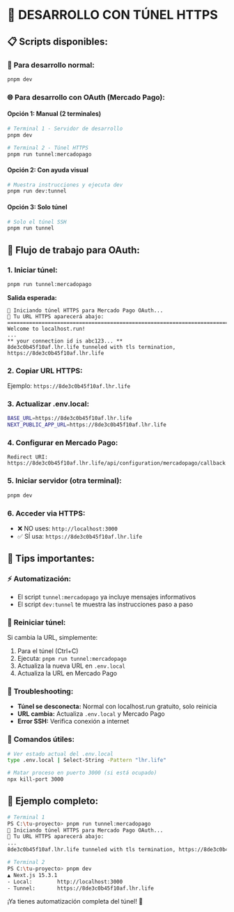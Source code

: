 # 🚀 DESARROLLO CON TÚNEL HTTPS

## 📋 **Scripts disponibles:**

### 🔧 **Para desarrollo normal:**
```bash
pnpm dev
```

### 🌐 **Para desarrollo con OAuth (Mercado Pago):**

#### Opción 1: Manual (2 terminales)
```bash
# Terminal 1 - Servidor de desarrollo
pnpm dev

# Terminal 2 - Túnel HTTPS
pnpm run tunnel:mercadopago
```

#### Opción 2: Con ayuda visual
```bash
# Muestra instrucciones y ejecuta dev
pnpm run dev:tunnel
```

#### Opción 3: Solo túnel
```bash
# Solo el túnel SSH
pnpm run tunnel
```

## 🔄 **Flujo de trabajo para OAuth:**

### 1. **Iniciar túnel:**
```bash
pnpm run tunnel:mercadopago
```
**Salida esperada:**
```
🚀 Iniciando túnel HTTPS para Mercado Pago OAuth...
🔗 Tu URL HTTPS aparecerá abajo:
===============================================================================
Welcome to localhost.run!
...
** your connection id is abc123... **
8de3c0b45f10af.lhr.life tunneled with tls termination, https://8de3c0b45f10af.lhr.life
```

### 2. **Copiar URL HTTPS:**
Ejemplo: `https://8de3c0b45f10af.lhr.life`

### 3. **Actualizar .env.local:**
```bash
BASE_URL=https://8de3c0b45f10af.lhr.life
NEXT_PUBLIC_APP_URL=https://8de3c0b45f10af.lhr.life
```

### 4. **Configurar en Mercado Pago:**
```
Redirect URI: https://8de3c0b45f10af.lhr.life/api/configuration/mercadopago/callback
```

### 5. **Iniciar servidor (otra terminal):**
```bash
pnpm dev
```

### 6. **Acceder via HTTPS:**
- ❌ NO uses: `http://localhost:3000`
- ✅ SÍ usa: `https://8de3c0b45f10af.lhr.life`

## 🎯 **Tips importantes:**

### ⚡ **Automatización:**
- El script `tunnel:mercadopago` ya incluye mensajes informativos
- El script `dev:tunnel` te muestra las instrucciones paso a paso

### 🔄 **Reiniciar túnel:**
Si cambia la URL, simplemente:
1. Para el túnel (Ctrl+C)
2. Ejecuta: `pnpm run tunnel:mercadopago`
3. Actualiza la nueva URL en `.env.local`
4. Actualiza la URL en Mercado Pago

### 🐛 **Troubleshooting:**
- **Túnel se desconecta:** Normal con localhost.run gratuito, solo reinicia
- **URL cambia:** Actualiza `.env.local` y Mercado Pago
- **Error SSH:** Verifica conexión a internet

### 📝 **Comandos útiles:**
```bash
# Ver estado actual del .env.local
type .env.local | Select-String -Pattern "lhr.life"

# Matar proceso en puerto 3000 (si está ocupado)
npx kill-port 3000
```

## 🚀 **Ejemplo completo:**

```bash
# Terminal 1
PS C:\tu-proyecto> pnpm run tunnel:mercadopago
🚀 Iniciando túnel HTTPS para Mercado Pago OAuth...
🔗 Tu URL HTTPS aparecerá abajo:
...
8de3c0b45f10af.lhr.life tunneled with tls termination, https://8de3c0b45f10af.lhr.life

# Terminal 2
PS C:\tu-proyecto> pnpm dev
▲ Next.js 15.3.1
- Local:        http://localhost:3000
- Tunnel:       https://8de3c0b45f10af.lhr.life
```

¡Ya tienes automatización completa del túnel! 🎉 